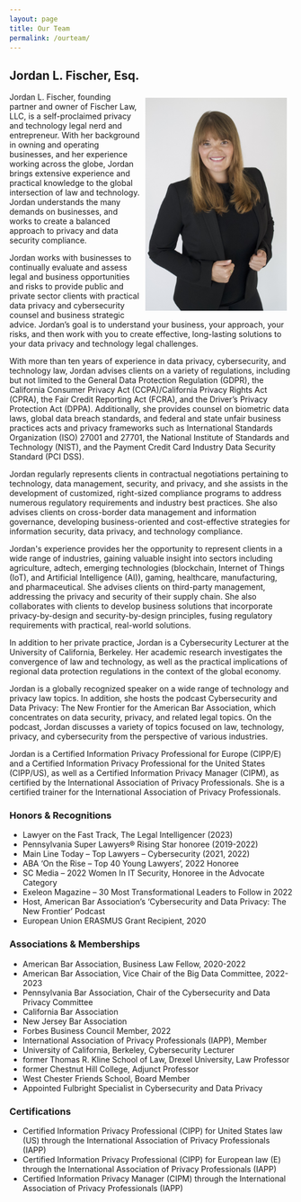 ```yaml
---
layout: page
title: Our Team
permalink: /ourteam/
---
```


## Jordan L. Fischer, Esq.

<img style="float: right; max-width:50%; height:auto; margin:10px; " src="/images/Jordan Fischer Firm Photo.jpg">

Jordan L. Fischer, founding partner and owner of Fischer Law, LLC, is a self-proclaimed privacy and technology legal nerd and entrepreneur. With her background in owning and operating businesses, and her experience working across the globe, Jordan brings extensive experience and practical knowledge to the global intersection of law and technology. Jordan understands the many demands on businesses, and works to create a balanced approach to privacy and data security compliance.

Jordan works with businesses to continually evaluate and assess legal and business opportunities and risks to provide public and private sector clients with practical data privacy and cybersecurity counsel and business strategic advice. Jordan’s goal is to understand your business, your approach, your risks, and then work with you to create effective, long-lasting solutions to your data privacy and technology legal challenges. 

With more than ten years of experience in data privacy, cybersecurity, and technology law, Jordan advises clients on a variety of regulations, including but not limited to the General Data Protection Regulation (GDPR), the California Consumer Privacy Act (CCPA)/California Privacy Rights Act (CPRA), the Fair Credit Reporting Act (FCRA), and the Driver’s Privacy Protection Act (DPPA). Additionally, she provides counsel on biometric data laws, global data breach standards, and federal and state unfair business practices acts and privacy frameworks such as International Standards Organization (ISO) 27001 and 27701, the National Institute of Standards and Technology (NIST), and the Payment Credit Card Industry Data Security Standard (PCI DSS).

Jordan regularly represents clients in contractual negotiations pertaining to technology, data management, security, and privacy, and she assists in the development of customized, right-sized compliance programs to address numerous regulatory requirements and industry best practices. She also advises clients on cross-border data management and information governance, developing business-oriented and cost-effective strategies for information security, data privacy, and technology compliance.

Jordan's experience provides her the opportunity to represent clients in a wide range of industries, gaining valuable insight into sectors including agriculture, adtech, emerging technologies (blockchain, Internet of Things (IoT), and Artificial Intelligence (AI)), gaming, healthcare, manufacturing, and pharmaceutical. She advises clients on third-party management, addressing the privacy and security of their supply chain. She also collaborates with clients to develop business solutions that incorporate privacy-by-design and security-by-design principles, fusing regulatory requirements with practical, real-world solutions.

In addition to her private practice, Jordan is a Cybersecurity Lecturer at the University of California, Berkeley. Her academic research investigates the convergence of law and technology, as well as the practical implications of regional data protection regulations in the context of the global economy.

Jordan is a globally recognized speaker on a wide range of technology and privacy law topics. In addition, she hosts the podcast Cybersecurity and Data Privacy: The New Frontier for the American Bar Association, which concentrates on data security, privacy, and related legal topics. On the podcast, Jordan discusses a variety of topics focused on law, technology, privacy, and cybersecurity from the perspective of various industries.

Jordan is a Certified Information Privacy Professional for Europe (CIPP/E) and a Certified Information Privacy Professional for the United States (CIPP/US), as well as a Certified Information Privacy Manager (CIPM), as certified by the International Association of Privacy Professionals. She is a certified trainer for the International Association of Privacy Professionals.

### Honors & Recognitions
* Lawyer on the Fast Track, The Legal Intelligencer (2023)
* Pennsylvania Super Lawyers® Rising Star honoree (2019-2022)
* Main Line Today – Top Lawyers – Cybersecurity (2021, 2022)
* ABA ‘On the Rise – Top 40 Young Lawyers’, 2022 Honoree 
* SC Media – 2022 Women In IT Security, Honoree in the Advocate Category
* Exeleon Magazine – 30 Most Transformational Leaders to Follow in 2022
* Host, American Bar Association’s ‘Cybersecurity and Data Privacy: The New Frontier’ Podcast
* European Union ERASMUS Grant Recipient, 2020

### Associations & Memberships
* American Bar Association, Business Law Fellow, 2020-2022
* American Bar Association, Vice Chair of the Big Data Committee, 2022-2023
* Pennsylvania Bar Association, Chair of the Cybersecurity and Data Privacy Committee
* California Bar Association
* New Jersey Bar Association
* Forbes Business Council Member, 2022
* International Association of Privacy Professionals (IAPP), Member
* University of California, Berkeley, Cybersecurity Lecturer
* former Thomas R. Kline School of Law, Drexel University, Law Professor
* former Chestnut Hill College, Adjunct Professor
* West Chester Friends School, Board Member
* Appointed Fulbright Specialist in Cybersecurity and Data Privacy


### Certifications
* Certified Information Privacy Professional (CIPP) for United States law (US) through the International Association of Privacy Professionals (IAPP)
* Certified Information Privacy Professional (CIPP) for European law (E) through the International Association of Privacy Professionals (IAPP)
* Certified Information Privacy Manager (CIPM) through the International Association of Privacy Professionals (IAPP)
